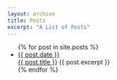 ```yaml
---
layout: archive
title: Posts
excerpt: "A List of Posts"
---
```


<ul>
  {% for post in site.posts %}
    <li>
      <a href="{{ post.url }}">{{ post.date }}</a><br>
      <a href="{{ post.url }}">{{ post.title }}</a>
      {{ post.excerpt }}
    </li>
  {% endfor %}
</ul>
